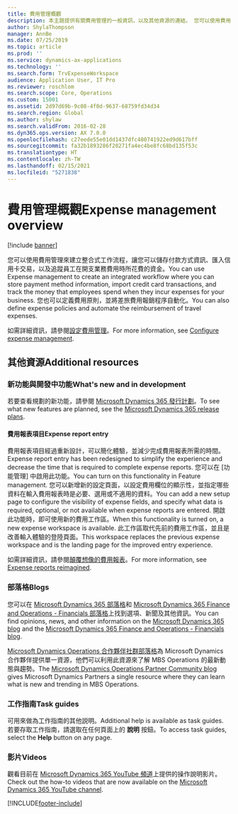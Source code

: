 ```yaml
---
title: 費用管理概觀
description: 本主題提供有關費用管理的一般資訊，以及其他資源的連結。 您可以使用費用管理來建立整合式工作流程，讓您可以儲存付款方式資訊、匯入信用卡交易，以及追蹤員工在開支業務費用時所花費的資金。
author: ShylaThompson
manager: AnnBe
ms.date: 07/25/2019
ms.topic: article
ms.prod: ''
ms.service: dynamics-ax-applications
ms.technology: ''
ms.search.form: TrvExpenseWorkspace
audience: Application User, IT Pro
ms.reviewer: roschlom
ms.search.scope: Core, Operations
ms.custom: 15001
ms.assetid: 2d97d69b-9c08-4f0d-9637-68759fd34d34
ms.search.region: Global
ms.author: shylaw
ms.search.validFrom: 2016-02-28
ms.dyn365.ops.version: AX 7.0.0
ms.openlocfilehash: c27eede55e01dd1437dfc480741922ed9d617bff
ms.sourcegitcommit: fa32b1893286f20271fa4ec4be8fc68bd135f53c
ms.translationtype: HT
ms.contentlocale: zh-TW
ms.lasthandoff: 02/15/2021
ms.locfileid: "5271838"
---
```

# <a name="expense-management-overview"></a><span data-ttu-id="e6bc7-104">費用管理概觀</span><span class="sxs-lookup"><span data-stu-id="e6bc7-104">Expense management overview</span></span>

[!include [banner](../includes/banner.md)]

<span data-ttu-id="e6bc7-105">您可以使用費用管理來建立整合式工作流程，讓您可以儲存付款方式資訊、匯入信用卡交易，以及追蹤員工在開支業務費用時所花費的資金。</span><span class="sxs-lookup"><span data-stu-id="e6bc7-105">You can use Expense management to create an integrated workflow where you can store payment method information, import credit card transactions, and track the money that employees spend when they incur expenses for your business.</span></span> <span data-ttu-id="e6bc7-106">您也可以定義費用原則，並將差旅費用報銷程序自動化。</span><span class="sxs-lookup"><span data-stu-id="e6bc7-106">You can also define expense policies and automate the reimbursement of travel expenses.</span></span>

<span data-ttu-id="e6bc7-107">如需詳細資訊，請參閱[設定費用管理](plan-expense-management.md)。</span><span class="sxs-lookup"><span data-stu-id="e6bc7-107">For more information, see [Configure expense management](plan-expense-management.md).</span></span>

## <a name="additional-resources"></a><span data-ttu-id="e6bc7-108">其他資源</span><span class="sxs-lookup"><span data-stu-id="e6bc7-108">Additional resources</span></span>

### <a name="whats-new-and-in-development"></a><span data-ttu-id="e6bc7-109">新功能與開發中功能</span><span class="sxs-lookup"><span data-stu-id="e6bc7-109">What's new and in development</span></span>

<span data-ttu-id="e6bc7-110">若要查看規劃的新功能，請參閱 [Microsoft Dynamics 365 發行計劃](https://go.microsoft.com/fwlink/?linkid=2010158)。</span><span class="sxs-lookup"><span data-stu-id="e6bc7-110">To see what new features are planned, see the [Microsoft Dynamics 365 release plans](https://go.microsoft.com/fwlink/?linkid=2010158).</span></span>

#### <a name="expense-report-entry"></a><span data-ttu-id="e6bc7-111">費用報表項目</span><span class="sxs-lookup"><span data-stu-id="e6bc7-111">Expense report entry</span></span>

<span data-ttu-id="e6bc7-112">費用報表項目經過重新設計，可以簡化體驗，並減少完成費用報表所需的時間。</span><span class="sxs-lookup"><span data-stu-id="e6bc7-112">Expense report entry has been redesigned to simplify the experience and decrease the time that is required to complete expense reports.</span></span> <span data-ttu-id="e6bc7-113">您可以在 [功能管理] 中啟用此功能。</span><span class="sxs-lookup"><span data-stu-id="e6bc7-113">You can turn on this functionality in Feature management.</span></span> <span data-ttu-id="e6bc7-114">您可以新增新的設定頁面，以設定費用欄位的顯示性，並指定哪些資料在輸入費用報表時是必要、選用或不適用的資料。</span><span class="sxs-lookup"><span data-stu-id="e6bc7-114">You can add a new setup page to configure the visibility of expense fields, and specify what data is required, optional, or not available when expense reports are entered.</span></span> <span data-ttu-id="e6bc7-115">開啟此功能時，即可使用新的費用工作區。</span><span class="sxs-lookup"><span data-stu-id="e6bc7-115">When this functionality is turned on, a new expense workspace is available.</span></span> <span data-ttu-id="e6bc7-116">此工作區取代先前的費用工作區，並且是改善輸入體驗的登陸頁面。</span><span class="sxs-lookup"><span data-stu-id="e6bc7-116">This workspace replaces the previous expense workspace and is the landing page for the improved entry experience.</span></span>

<span data-ttu-id="e6bc7-117">如需詳細資訊，請參閱[顛覆想像的費用報表](ExpenseWorkspaceNew.md)。</span><span class="sxs-lookup"><span data-stu-id="e6bc7-117">For more information, see [Expense reports reimagined](ExpenseWorkspaceNew.md).</span></span>

### <a name="blogs"></a><span data-ttu-id="e6bc7-118">部落格</span><span class="sxs-lookup"><span data-stu-id="e6bc7-118">Blogs</span></span>

<span data-ttu-id="e6bc7-119">您可以在 [Microsoft Dynamics 365 部落格](https://community.dynamics.com/b/msftdynamicsblog?c=Enterprise)和 [Microsoft Dynamics 365 Finance and Operations - Financials 部落格](https://community.dynamics.com/365/financeandoperations/b/financials)上找到選項、新聞及其他資訊。</span><span class="sxs-lookup"><span data-stu-id="e6bc7-119">You can find opinions, news, and other information on the [Microsoft Dynamics 365 blog](https://community.dynamics.com/b/msftdynamicsblog?c=Enterprise) and the [Microsoft Dynamics 365 Finance and Operations - Financials blog](https://community.dynamics.com/365/financeandoperations/b/financials).</span></span>

<span data-ttu-id="e6bc7-120">[Microsoft Dynamics Operations 合作夥伴社群部落格](https://community.dynamics.com/partner/b/operationspartnercommunityblog)為 Microsoft Dynamics 合作夥伴提供單一資源，他們可以利用此資源來了解 MBS Operations 的最新動態與趨勢。</span><span class="sxs-lookup"><span data-stu-id="e6bc7-120">The [Microsoft Dynamics Operations Partner Community blog](https://community.dynamics.com/partner/b/operationspartnercommunityblog) gives Microsoft Dynamics Partners a single resource where they can learn what is new and trending in MBS Operations.</span></span>

### <a name="task-guides"></a><span data-ttu-id="e6bc7-121">工作指南</span><span class="sxs-lookup"><span data-stu-id="e6bc7-121">Task guides</span></span>

<span data-ttu-id="e6bc7-122">可用來做為工作指南的其他説明。</span><span class="sxs-lookup"><span data-stu-id="e6bc7-122">Additional help is available as task guides.</span></span> <span data-ttu-id="e6bc7-123">若要存取工作指南，請選取在任何頁面上的 **說明** 按鈕。</span><span class="sxs-lookup"><span data-stu-id="e6bc7-123">To access task guides, select the **Help** button on any page.</span></span>

### <a name="videos"></a><span data-ttu-id="e6bc7-124">影片</span><span class="sxs-lookup"><span data-stu-id="e6bc7-124">Videos</span></span>

<span data-ttu-id="e6bc7-125">觀看目前在 [Microsoft Dynamics 365 YouTube 頻道](https://www.youtube.com/channel/UCJGCg4rB3QSs8y_1FquelBQ)上提供的操作說明影片。</span><span class="sxs-lookup"><span data-stu-id="e6bc7-125">Check out the how-to videos that are now available on the [Microsoft Dynamics 365 YouTube channel](https://www.youtube.com/channel/UCJGCg4rB3QSs8y_1FquelBQ).</span></span>


[!INCLUDE[footer-include](../includes/footer-banner.md)]